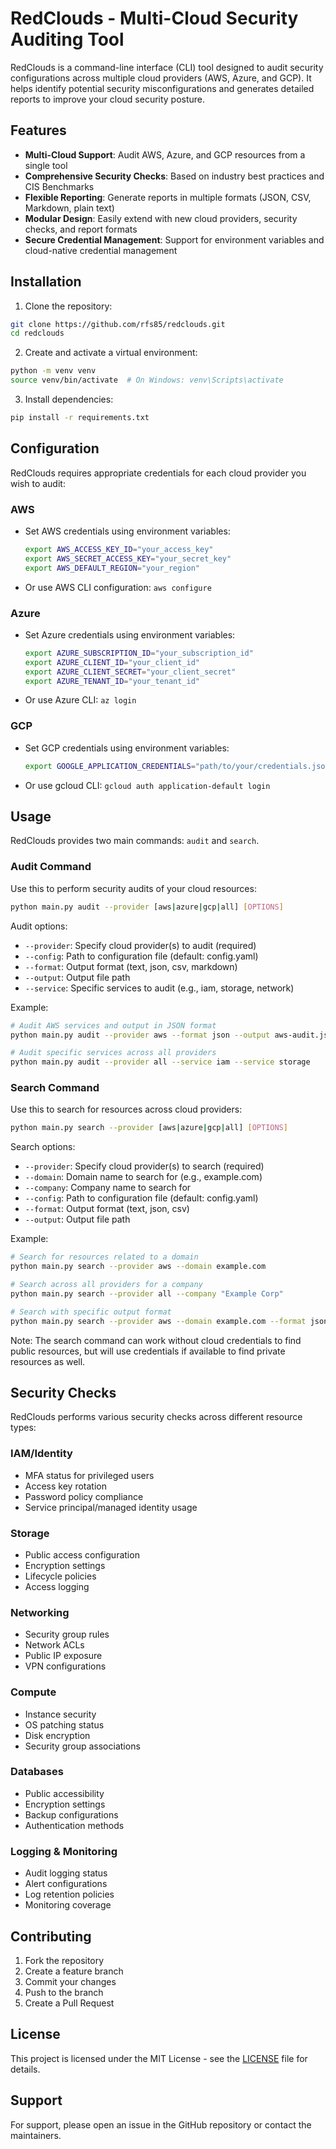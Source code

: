 # RedClouds - Multi-Cloud Security Auditing Tool

RedClouds is a command-line interface (CLI) tool designed to audit security configurations across multiple cloud providers (AWS, Azure, and GCP). It helps identify potential security misconfigurations and generates detailed reports to improve your cloud security posture.

## Features

- **Multi-Cloud Support**: Audit AWS, Azure, and GCP resources from a single tool
- **Comprehensive Security Checks**: Based on industry best practices and CIS Benchmarks
- **Flexible Reporting**: Generate reports in multiple formats (JSON, CSV, Markdown, plain text)
- **Modular Design**: Easily extend with new cloud providers, security checks, and report formats
- **Secure Credential Management**: Support for environment variables and cloud-native credential management

## Installation

1. Clone the repository:
```bash
git clone https://github.com/rfs85/redclouds.git
cd redclouds
```

2. Create and activate a virtual environment:
```bash
python -m venv venv
source venv/bin/activate  # On Windows: venv\Scripts\activate
```

3. Install dependencies:
```bash
pip install -r requirements.txt
```

## Configuration

RedClouds requires appropriate credentials for each cloud provider you wish to audit:

### AWS
- Set AWS credentials using environment variables:
  ```bash
  export AWS_ACCESS_KEY_ID="your_access_key"
  export AWS_SECRET_ACCESS_KEY="your_secret_key"
  export AWS_DEFAULT_REGION="your_region"
  ```
- Or use AWS CLI configuration: `aws configure`

### Azure
- Set Azure credentials using environment variables:
  ```bash
  export AZURE_SUBSCRIPTION_ID="your_subscription_id"
  export AZURE_CLIENT_ID="your_client_id"
  export AZURE_CLIENT_SECRET="your_client_secret"
  export AZURE_TENANT_ID="your_tenant_id"
  ```
- Or use Azure CLI: `az login`

### GCP
- Set GCP credentials using environment variables:
  ```bash
  export GOOGLE_APPLICATION_CREDENTIALS="path/to/your/credentials.json"
  ```
- Or use gcloud CLI: `gcloud auth application-default login`

## Usage

RedClouds provides two main commands: `audit` and `search`.

### Audit Command
Use this to perform security audits of your cloud resources:
```bash
python main.py audit --provider [aws|azure|gcp|all] [OPTIONS]
```

Audit options:
- `--provider`: Specify cloud provider(s) to audit (required)
- `--config`: Path to configuration file (default: config.yaml)
- `--format`: Output format (text, json, csv, markdown)
- `--output`: Output file path
- `--service`: Specific services to audit (e.g., iam, storage, network)

Example:
```bash
# Audit AWS services and output in JSON format
python main.py audit --provider aws --format json --output aws-audit.json

# Audit specific services across all providers
python main.py audit --provider all --service iam --service storage
```

### Search Command
Use this to search for resources across cloud providers:
```bash
python main.py search --provider [aws|azure|gcp|all] [OPTIONS]
```

Search options:
- `--provider`: Specify cloud provider(s) to search (required)
- `--domain`: Domain name to search for (e.g., example.com)
- `--company`: Company name to search for
- `--config`: Path to configuration file (default: config.yaml)
- `--format`: Output format (text, json, csv)
- `--output`: Output file path

Example:
```bash
# Search for resources related to a domain
python main.py search --provider aws --domain example.com

# Search across all providers for a company
python main.py search --provider all --company "Example Corp"

# Search with specific output format
python main.py search --provider aws --domain example.com --format json --output results.json
```

Note: The search command can work without cloud credentials to find public resources, but will use credentials if available to find private resources as well.

## Security Checks

RedClouds performs various security checks across different resource types:

### IAM/Identity
- MFA status for privileged users
- Access key rotation
- Password policy compliance
- Service principal/managed identity usage

### Storage
- Public access configuration
- Encryption settings
- Lifecycle policies
- Access logging

### Networking
- Security group rules
- Network ACLs
- Public IP exposure
- VPN configurations

### Compute
- Instance security
- OS patching status
- Disk encryption
- Security group associations

### Databases
- Public accessibility
- Encryption settings
- Backup configurations
- Authentication methods

### Logging & Monitoring
- Audit logging status
- Alert configurations
- Log retention policies
- Monitoring coverage

## Contributing

1. Fork the repository
2. Create a feature branch
3. Commit your changes
4. Push to the branch
5. Create a Pull Request

## License

This project is licensed under the MIT License - see the [LICENSE](LICENSE) file for details.

## Support

For support, please open an issue in the GitHub repository or contact the maintainers.
